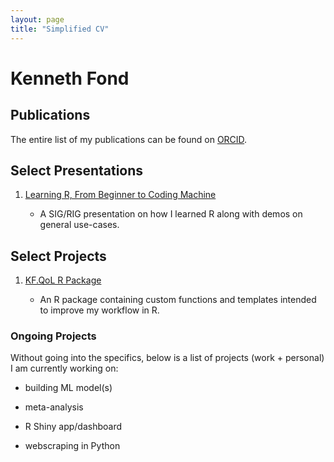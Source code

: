 ```yaml
---
layout: page
title: "Simplified CV"
---
```


# Kenneth Fond

## Publications

The entire list of my publications can be found on [ORCID](https://orcid.org/0000-0002-9154-6599).

## Select Presentations

1. [Learning R, From Beginner to Coding Machine](https://github.com/kenf1/RIG_Presentation)

    + A SIG/RIG presentation on how I learned R along with demos on general use-cases.

## Select Projects

1. [KF.QoL R Package](https://github.com/kenf1/KF.QoL)

    + An R package containing custom functions and templates intended to improve my workflow in R.

### Ongoing Projects

Without going into the specifics, below is a list of projects (work + personal) I am currently working on:

+ building ML model(s)

+ meta-analysis

+ R Shiny app/dashboard

+ webscraping in Python
